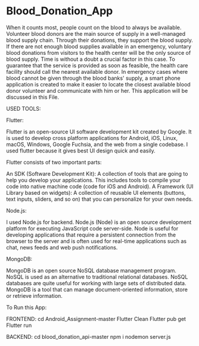 # Blood_Donation_App

When it counts most, people count on the blood to always be available.
Volunteer blood donors are the main source of supply in a well-managed blood supply chain.
Through their donations, they support the blood supply. 
If there are not enough blood supplies available in an emergency, voluntary blood donations from visitors to the health center will be the only source of blood supply. 
Time is without a doubt a crucial factor in this case.
To guarantee that the service is provided as soon as feasible, the health care facility should call the nearest available donor.
In emergency cases where blood cannot be given through the blood banks' supply, a smart phone application is created to make it easier to locate the closest available blood donor volunteer and communicate with him or her.
This application will be discussed in this File.

USED TOOLS:

Flutter:

Flutter is an open-source UI software development kit created by Google.
It is used to develop cross platform applications for Android, iOS, Linux, macOS, Windows, Google Fuchsia, and the web from a single codebase. 
I used flutter because it gives best UI design quick and easily.

Flutter consists of two important parts:

An SDK (Software Development Kit): A collection of tools that are going to help you develop your applications.
This includes tools to compile your code into native machine code (code for iOS and Android).
A Framework (UI Library based on widgets): A collection of reusable UI elements (buttons, text inputs, sliders, and so on) that you can personalize for your own needs.

Node.js:

I used Node.js for backend. Node.js (Node) is an open source development platform for executing JavaScript code server-side.
Node is useful for developing applications that require a persistent connection from the browser to the server and is often used for real-time applications such as chat, news feeds and web push notifications.

MongoDB:

MongoDB is an open source NoSQL database management program. NoSQL is used as an alternative to traditional relational databases. NoSQL databases are quite useful for working with large sets of distributed data. MongoDB is a tool that can manage document-oriented information, store or retrieve information.

To Run this App:

FRONTEND:
cd Android_Assignment-master 
Flutter Clean
Flutter pub get
Flutter run

BACKEND:
cd blood_donation_api-master
npm i
nodemon server.js


